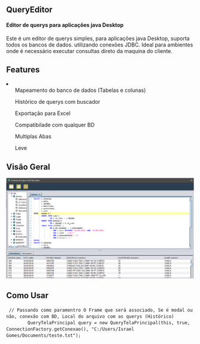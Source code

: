 <html>
  <body>
    <h2>QueryEditor</h2>
    <h4>Editor de querys para aplicações java Desktop</h4>
    <p>
      Este é um editor de querys simples, para aplicações java Desktop, suporta todos os bancos de dados. utilizando conexões JDBC.
      Ideal para ambientes onde é necessário executar consultas direto da maquina do cliente. 
    </p>
    <h2>Features</h2>
    <li>
      <ul>Mapeamento do banco de dados (Tabelas e colunas)</ul>
      <ul>Histórico de querys com buscador</ul>
      <ul>Exportação para Excel</ul>
      <ul>Compatibilade com qualquer BD</ul>
      <ul>Multiplas Abas</ul>
      <ul>Leve</ul>
    </li>
    <h2>Visão Geral</h2>
    <img src="https://github.com/IsraelGomes05/QueryEditor/blob/master/QueryEditor/imgs/tela-principal.PNG">
    <h2>Como Usar</h2>
    <code> // Passando como paramentro O Frame que será associado, Se é modal ou não, conexão com BD, Local do arquivo com as querys (Histórico)
        QueryTelaPrincipal query = new QueryTelaPrincipal(this, true, ConnectionFactory.getConexao(), "C:/Users/Israel Gomes/Documents/teste.txt");</code>
   </body>
</html>

